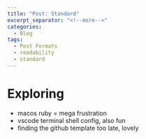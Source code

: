 ```yaml
---
title: "Post: Standard"
excerpt_separator: "<!--more-->"
categories:
  - Blog
tags:
  - Post Formats
  - readability
  - standard
---
```


# Exploring
- macos ruby = mega frustration
- vscode terminal shell config, also fun
- finding the github template too late, lovely